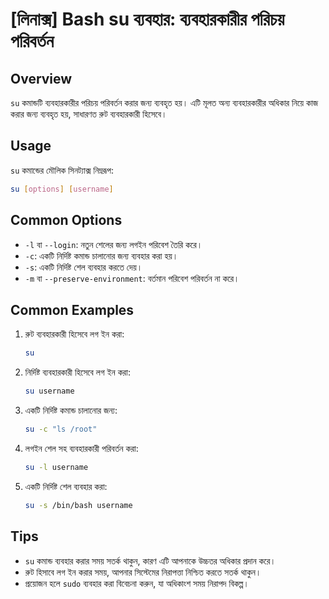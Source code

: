 # [লিনাক্স] Bash su ব্যবহার: ব্যবহারকারীর পরিচয় পরিবর্তন

## Overview
`su` কমান্ডটি ব্যবহারকারীর পরিচয় পরিবর্তন করার জন্য ব্যবহৃত হয়। এটি মূলত অন্য ব্যবহারকারীর অধিকার নিয়ে কাজ করার জন্য ব্যবহৃত হয়, সাধারণত রুট ব্যবহারকারী হিসেবে।

## Usage
`su` কমান্ডের মৌলিক সিনট্যাক্স নিম্নরূপ:

```bash
su [options] [username]
```

## Common Options
- `-l` বা `--login`: নতুন শেলের জন্য লগইন পরিবেশ তৈরি করে।
- `-c`: একটি নির্দিষ্ট কমান্ড চালানোর জন্য ব্যবহার করা হয়।
- `-s`: একটি নির্দিষ্ট শেল ব্যবহার করতে দেয়।
- `-m` বা `--preserve-environment`: বর্তমান পরিবেশ পরিবর্তন না করে।

## Common Examples
1. রুট ব্যবহারকারী হিসেবে লগ ইন করা:
    ```bash
    su
    ```

2. নির্দিষ্ট ব্যবহারকারী হিসেবে লগ ইন করা:
    ```bash
    su username
    ```

3. একটি নির্দিষ্ট কমান্ড চালানোর জন্য:
    ```bash
    su -c "ls /root"
    ```

4. লগইন শেল সহ ব্যবহারকারী পরিবর্তন করা:
    ```bash
    su -l username
    ```

5. একটি নির্দিষ্ট শেল ব্যবহার করা:
    ```bash
    su -s /bin/bash username
    ```

## Tips
- `su` কমান্ড ব্যবহার করার সময় সতর্ক থাকুন, কারণ এটি আপনাকে উচ্চতর অধিকার প্রদান করে।
- রুট হিসাবে লগ ইন করার সময়, আপনার সিস্টেমের নিরাপত্তা নিশ্চিত করতে সতর্ক থাকুন।
- প্রয়োজন হলে `sudo` ব্যবহার করা বিবেচনা করুন, যা অধিকাংশ সময় নিরাপদ বিকল্প।